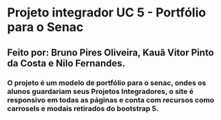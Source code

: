 # Projeto integrador UC 5 - Portfólio para o Senac
## Feito por: Bruno Pires Oliveira, Kauã Vitor Pinto da Costa e Nilo Fernandes.
### O projeto é um modelo de portfólio para o senac, ondes os alunos guardariam seus Projetos Integradores, o site é responsivo em todas as páginas e conta com recursos como carrosels e modais retirados do bootstrap 5.
